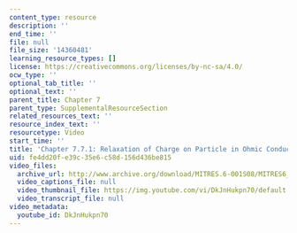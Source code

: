 ```yaml
---
content_type: resource
description: ''
end_time: ''
file: null
file_size: '14360481'
learning_resource_types: []
license: https://creativecommons.org/licenses/by-nc-sa/4.0/
ocw_type: ''
optional_tab_title: ''
optional_text: ''
parent_title: Chapter 7
parent_type: SupplementalResourceSection
related_resources_text: ''
resource_index_text: ''
resourcetype: Video
start_time: ''
title: 'Chapter 7.7.1: Relaxation of Charge on Particle in Ohmic Conductor'
uid: fe4dd20f-e39c-35e6-c58d-156d436be815
video_files:
  archive_url: http://www.archive.org/download/MITRES.6-001S08/MITRES6_001S08_7-7-1_300k.mp4
  video_captions_file: null
  video_thumbnail_file: https://img.youtube.com/vi/DkJnHukpn70/default.jpg
  video_transcript_file: null
video_metadata:
  youtube_id: DkJnHukpn70
---
```

